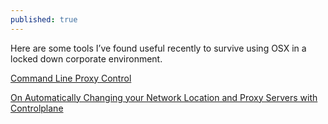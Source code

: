 ```yaml
---
published: true
---
```


Here are some tools I’ve found useful recently to survive using OSX in a locked down corporate environment.

[Command Line Proxy Control](http://tomayko.com/writings/os-x-network-location-support-from-the-command-line)

[On Automatically Changing your Network Location and Proxy Servers with Controlplane](http://www.jumbodumbothoughts.com/2014/02/proxy-server-controlplane.html)
